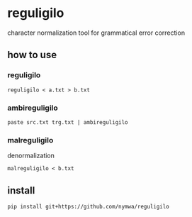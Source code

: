 # reguligilo

character normalization tool for grammatical error correction

## how to use

### reguligilo

```
reguligilo < a.txt > b.txt
```

### ambireguligilo

```
paste src.txt trg.txt | ambireguligilo
```

### malreguligilo

denormalization

```
malreguligilo < b.txt
```

## install

```
pip install git+https://github.com/nymwa/reguligilo
```


